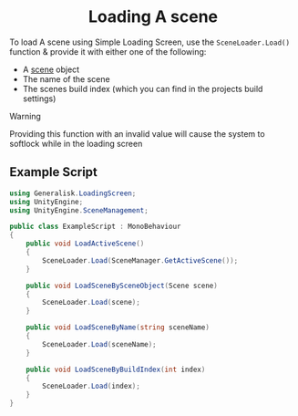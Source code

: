 <div align="center">

  # Loading A scene
</div>

To load A scene using Simple Loading Screen, use the `SceneLoader.Load()` function & provide it with either one of the following:
- A [scene](https://docs.unity3d.com/ScriptReference/SceneManagement.Scene.html) object
- The name of the scene
- The scenes build index (which you can find in the projects build settings)

> [!Warning]
> Providing this function with an invalid value will cause the system to softlock while in the loading screen

## Example Script
```csharp
using Generalisk.LoadingScreen;
using UnityEngine;
using UnityEngine.SceneManagement;

public class ExampleScript : MonoBehaviour
{
    public void LoadActiveScene()
    {
        SceneLoader.Load(SceneManager.GetActiveScene());
    }

    public void LoadSceneBySceneObject(Scene scene)
    {
        SceneLoader.Load(scene);
    }

    public void LoadSceneByName(string sceneName)
    {
        SceneLoader.Load(sceneName);
    }

    public void LoadSceneByBuildIndex(int index)
    {
        SceneLoader.Load(index);
    }
}
```
